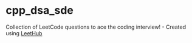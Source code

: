 # cpp_dsa_sde
Collection of LeetCode questions to ace the coding interview! - Created using [LeetHub](https://github.com/QasimWani/LeetHub)

